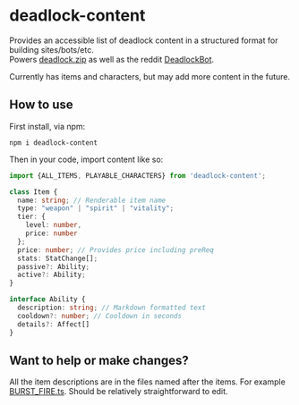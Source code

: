 # deadlock-content

Provides an accessible list of deadlock content in a structured format for building sites/bots/etc.  
Powers [deadlock.zip](https://deadlock.zip) as well as the reddit [DeadlockBot](https://github.com/lukeschaefer/DeadlockBot).

Currently has items and characters, but may add more content in the future.

## How to use

First install, via npm:

`npm i deadlock-content`

Then in your code, import content like so:

```typescript
import {ALL_ITEMS, PLAYABLE_CHARACTERS} from 'deadlock-content';
```



```typescript
class Item {
  name: string; // Renderable item name
  type: "weapon" | "spirit" | "vitality";
  tier: {
    level: number,
    price: number
  };
  price: number; // Provides price including preReq
  stats: StatChange[];
  passive?: Ability;
  active?: Ability;
}

interface Ability {
  description: string; // Markdown formatted text
  cooldown?: number; // Cooldown in seconds
  details?: Affect[]
}
```

## Want to help or make changes?

All the item descriptions are in the files named after the items. For example [BURST_FIRE.ts](https://github.com/lukeschaefer/Deadlock-Content/blob/main/src/items/weapon/BURST_FIRE.ts). Should be relatively straightforward to edit.
